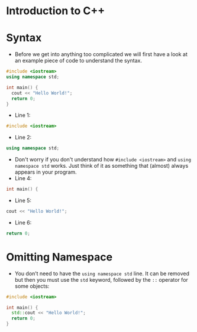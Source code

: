 # Introduction to C++

# Syntax

- Before we get into anything too complicated we will first have a look at an example piece of code to understand the syntax.

```cpp
#include <iostream>
using namespace std;

int main() {
  cout << "Hello World!";
  return 0;
}
```

- Line 1:

```cpp
#include <iostream>
```

- Line 2:

```cpp
using namespace std;
```

- Don't worry if you don't understand how `#include <iostream>` and `using namespace std` works. Just think of it as something that (almost) always appears in your program.
- Line 4:

```cpp
int main() {
```

- Line 5:

```cpp
cout << "Hello World!";
```

- Line 6:

```cpp
return 0;
```

# Omitting Namespace

- You don’t need to have the `using namespace std` line. It can be removed but then you must use the `std` keyword, followed by the `::` operator for some objects:

```cpp
#include <iostream>

int main() {
  std::cout << "Hello World!";
  return 0;
}
```